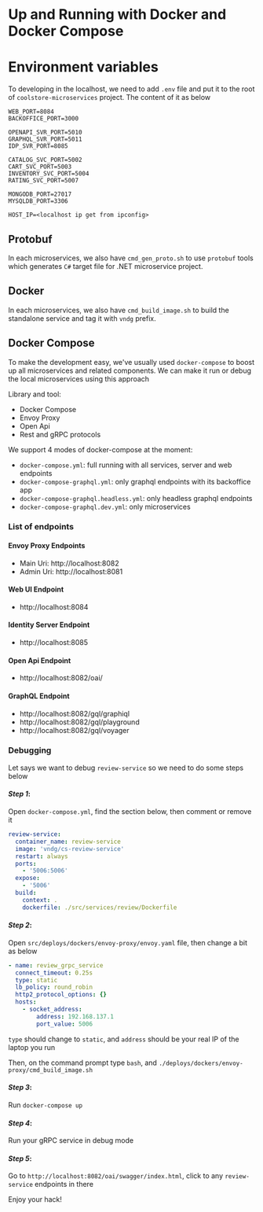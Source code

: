 # Up and Running with Docker and Docker Compose

# Environment variables

To developing in the localhost, we need to add `.env` file and put it to the root of `coolstore-microservices` project. The content of it as below

```
WEB_PORT=8084
BACKOFFICE_PORT=3000

OPENAPI_SVR_PORT=5010
GRAPHQL_SVR_PORT=5011
IDP_SVR_PORT=8085

CATALOG_SVC_PORT=5002
CART_SVC_PORT=5003
INVENTORY_SVC_PORT=5004
RATING_SVC_PORT=5007

MONGODB_PORT=27017
MYSQLDB_PORT=3306

HOST_IP=<localhost ip get from ipconfig>
```

## Protobuf

In each microservices, we also have `cmd_gen_proto.sh` to use `protobuf` tools which generates `C#` target file for .NET microservice project.

## Docker

In each microservices, we also have `cmd_build_image.sh` to build the standalone service and tag it with `vndg` prefix.

## Docker Compose

To make the development easy, we've usually used `docker-compose` to boost up all microservices and related components. We can make it run or debug the local microservices using this approach

Library and tool:

- Docker Compose
- Envoy Proxy
- Open Api
- Rest and gRPC protocols

We support 4 modes of docker-compose at the moment:

- `docker-compose.yml`: full running with all services, server and web endpoints
- `docker-compose-graphql.yml`: only graphql endpoints with its backoffice app
- `docker-compose-graphql.headless.yml`: only headless graphql endpoints
- `docker-compose-graphql.dev.yml`: only microservices

### List of endpoints

#### Envoy Proxy Endpoints

- Main Uri: http://localhost:8082
- Admin Uri: http://localhost:8081

#### Web UI Endpoint

- http://localhost:8084

#### Identity Server Endpoint

- http://localhost:8085

#### Open Api Endpoint

- http://localhost:8082/oai/

#### GraphQL Endpoint

- http://localhost:8082/gql/graphiql
- http://localhost:8082/gql/playground
- http://localhost:8082/gql/voyager

### Debugging

Let says we want to debug `review-service` so we need to do some steps below

#### _Step 1_:

Open `docker-compose.yml`, find the section below, then comment or remove it

```yml
review-service:
  container_name: review-service
  image: 'vndg/cs-review-service'
  restart: always
  ports:
    - '5006:5006'
  expose:
    - '5006'
  build:
    context: .
    dockerfile: ./src/services/review/Dockerfile
```

#### _Step 2_:

Open `src/deploys/dockers/envoy-proxy/envoy.yaml` file, then change a bit as below

```yml
- name: review_grpc_service
  connect_timeout: 0.25s
  type: static
  lb_policy: round_robin
  http2_protocol_options: {}
  hosts:
    - socket_address:
        address: 192.168.137.1
        port_value: 5006
```

`type` should change to `static`, and `address` should be your real IP of the laptop you run

Then, on the command prompt type `bash`, and `./deploys/dockers/envoy-proxy/cmd_build_image.sh`

#### _Step 3_:

Run `docker-compose up`

#### _Step 4_:

Run your gRPC service in debug mode

#### _Step 5_:

Go to `http://localhost:8082/oai/swagger/index.html`, click to any `review-service` endpoints in there

Enjoy your hack!

